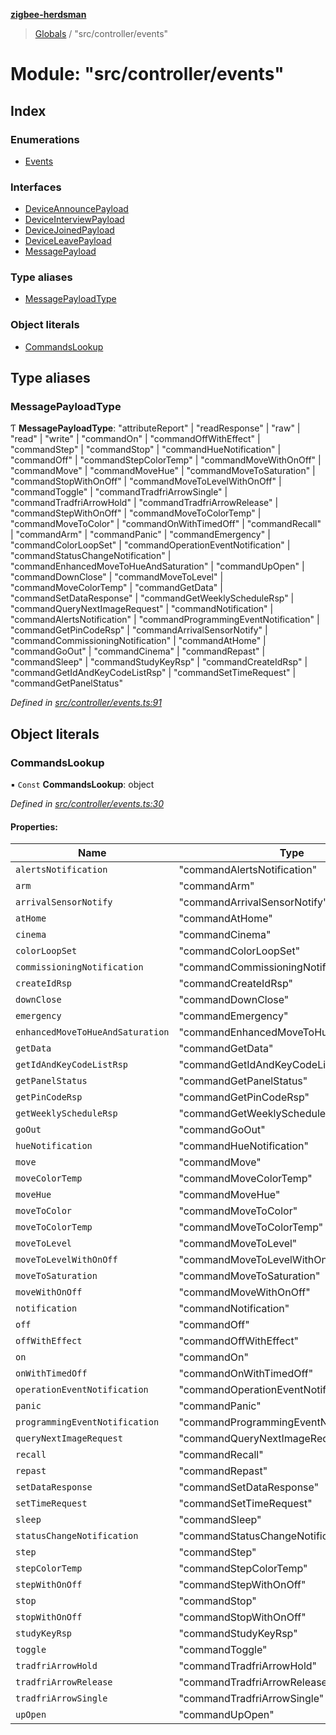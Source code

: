 **[zigbee-herdsman](../README.md)**

> [Globals](../README.md) / "src/controller/events"

# Module: "src/controller/events"

## Index

### Enumerations

* [Events](../enums/_src_controller_events_.events.md)

### Interfaces

* [DeviceAnnouncePayload](../interfaces/_src_controller_events_.deviceannouncepayload.md)
* [DeviceInterviewPayload](../interfaces/_src_controller_events_.deviceinterviewpayload.md)
* [DeviceJoinedPayload](../interfaces/_src_controller_events_.devicejoinedpayload.md)
* [DeviceLeavePayload](../interfaces/_src_controller_events_.deviceleavepayload.md)
* [MessagePayload](../interfaces/_src_controller_events_.messagepayload.md)

### Type aliases

* [MessagePayloadType](_src_controller_events_.md#messagepayloadtype)

### Object literals

* [CommandsLookup](_src_controller_events_.md#commandslookup)

## Type aliases

### MessagePayloadType

Ƭ  **MessagePayloadType**: \"attributeReport\" \| \"readResponse\" \| \"raw\" \| \"read\" \| \"write\" \| \"commandOn\" \| \"commandOffWithEffect\" \| \"commandStep\" \| \"commandStop\" \| \"commandHueNotification\" \| \"commandOff\" \| \"commandStepColorTemp\" \| \"commandMoveWithOnOff\" \| \"commandMove\" \| \"commandMoveHue\" \| \"commandMoveToSaturation\" \| \"commandStopWithOnOff\" \| \"commandMoveToLevelWithOnOff\" \| \"commandToggle\" \| \"commandTradfriArrowSingle\" \| \"commandTradfriArrowHold\" \| \"commandTradfriArrowRelease\" \| \"commandStepWithOnOff\" \| \"commandMoveToColorTemp\" \| \"commandMoveToColor\" \| \"commandOnWithTimedOff\" \| \"commandRecall\" \| \"commandArm\" \| \"commandPanic\" \| \"commandEmergency\" \| \"commandColorLoopSet\" \| \"commandOperationEventNotification\" \| \"commandStatusChangeNotification\" \| \"commandEnhancedMoveToHueAndSaturation\" \| \"commandUpOpen\" \| \"commandDownClose\" \| \"commandMoveToLevel\" \| \"commandMoveColorTemp\" \| \"commandGetData\" \| \"commandSetDataResponse\" \| \"commandGetWeeklyScheduleRsp\" \| \"commandQueryNextImageRequest\" \| \"commandNotification\" \| \"commandAlertsNotification\" \| \"commandProgrammingEventNotification\" \| \"commandGetPinCodeRsp\" \| \"commandArrivalSensorNotify\" \| \"commandCommissioningNotification\" \| \"commandAtHome\" \| \"commandGoOut\" \| \"commandCinema\" \| \"commandRepast\" \| \"commandSleep\" \| \"commandStudyKeyRsp\" \| \"commandCreateIdRsp\" \| \"commandGetIdAndKeyCodeListRsp\" \| \"commandSetTimeRequest\" \| \"commandGetPanelStatus\"

*Defined in [src/controller/events.ts:91](https://github.com/GrandeurSmart/gza-core/blob/master/src/src/controller/events.ts#L91)*

## Object literals

### CommandsLookup

▪ `Const` **CommandsLookup**: object

*Defined in [src/controller/events.ts:30](https://github.com/GrandeurSmart/gza-core/blob/master/src/src/controller/events.ts#L30)*

#### Properties:

Name | Type | Value |
------ | ------ | ------ |
`alertsNotification` | \"commandAlertsNotification\" | "commandAlertsNotification" |
`arm` | \"commandArm\" | "commandArm" |
`arrivalSensorNotify` | \"commandArrivalSensorNotify\" | "commandArrivalSensorNotify" |
`atHome` | \"commandAtHome\" | "commandAtHome" |
`cinema` | \"commandCinema\" | "commandCinema" |
`colorLoopSet` | \"commandColorLoopSet\" | "commandColorLoopSet" |
`commissioningNotification` | \"commandCommissioningNotification\" | "commandCommissioningNotification" |
`createIdRsp` | \"commandCreateIdRsp\" | "commandCreateIdRsp" |
`downClose` | \"commandDownClose\" | "commandDownClose" |
`emergency` | \"commandEmergency\" | "commandEmergency" |
`enhancedMoveToHueAndSaturation` | \"commandEnhancedMoveToHueAndSaturation\" | "commandEnhancedMoveToHueAndSaturation" |
`getData` | \"commandGetData\" | "commandGetData" |
`getIdAndKeyCodeListRsp` | \"commandGetIdAndKeyCodeListRsp\" | "commandGetIdAndKeyCodeListRsp" |
`getPanelStatus` | \"commandGetPanelStatus\" | "commandGetPanelStatus" |
`getPinCodeRsp` | \"commandGetPinCodeRsp\" | "commandGetPinCodeRsp" |
`getWeeklyScheduleRsp` | \"commandGetWeeklyScheduleRsp\" | "commandGetWeeklyScheduleRsp" |
`goOut` | \"commandGoOut\" | "commandGoOut" |
`hueNotification` | \"commandHueNotification\" | "commandHueNotification" |
`move` | \"commandMove\" | "commandMove" |
`moveColorTemp` | \"commandMoveColorTemp\" | "commandMoveColorTemp" |
`moveHue` | \"commandMoveHue\" | "commandMoveHue" |
`moveToColor` | \"commandMoveToColor\" | "commandMoveToColor" |
`moveToColorTemp` | \"commandMoveToColorTemp\" | "commandMoveToColorTemp" |
`moveToLevel` | \"commandMoveToLevel\" | "commandMoveToLevel" |
`moveToLevelWithOnOff` | \"commandMoveToLevelWithOnOff\" | "commandMoveToLevelWithOnOff" |
`moveToSaturation` | \"commandMoveToSaturation\" | "commandMoveToSaturation" |
`moveWithOnOff` | \"commandMoveWithOnOff\" | "commandMoveWithOnOff" |
`notification` | \"commandNotification\" | "commandNotification" |
`off` | \"commandOff\" | "commandOff" |
`offWithEffect` | \"commandOffWithEffect\" | "commandOffWithEffect" |
`on` | \"commandOn\" | "commandOn" |
`onWithTimedOff` | \"commandOnWithTimedOff\" | "commandOnWithTimedOff" |
`operationEventNotification` | \"commandOperationEventNotification\" | "commandOperationEventNotification" |
`panic` | \"commandPanic\" | "commandPanic" |
`programmingEventNotification` | \"commandProgrammingEventNotification\" | "commandProgrammingEventNotification" |
`queryNextImageRequest` | \"commandQueryNextImageRequest\" | "commandQueryNextImageRequest" |
`recall` | \"commandRecall\" | "commandRecall" |
`repast` | \"commandRepast\" | "commandRepast" |
`setDataResponse` | \"commandSetDataResponse\" | "commandSetDataResponse" |
`setTimeRequest` | \"commandSetTimeRequest\" | "commandSetTimeRequest" |
`sleep` | \"commandSleep\" | "commandSleep" |
`statusChangeNotification` | \"commandStatusChangeNotification\" | "commandStatusChangeNotification" |
`step` | \"commandStep\" | "commandStep" |
`stepColorTemp` | \"commandStepColorTemp\" | "commandStepColorTemp" |
`stepWithOnOff` | \"commandStepWithOnOff\" | "commandStepWithOnOff" |
`stop` | \"commandStop\" | "commandStop" |
`stopWithOnOff` | \"commandStopWithOnOff\" | "commandStopWithOnOff" |
`studyKeyRsp` | \"commandStudyKeyRsp\" | "commandStudyKeyRsp" |
`toggle` | \"commandToggle\" | "commandToggle" |
`tradfriArrowHold` | \"commandTradfriArrowHold\" | "commandTradfriArrowHold" |
`tradfriArrowRelease` | \"commandTradfriArrowRelease\" | "commandTradfriArrowRelease" |
`tradfriArrowSingle` | \"commandTradfriArrowSingle\" | "commandTradfriArrowSingle" |
`upOpen` | \"commandUpOpen\" | "commandUpOpen" |
